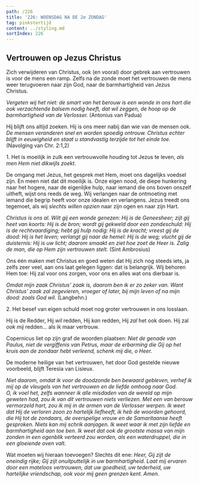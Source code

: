 ```yaml
---
path: /226
title: '226: WOENSDAG NA DE 2e ZONDAG'
tag: pinkstertijd
content: ../styling.md
sortIndex: 226
---
```


## Vertrouwen op Jezus Christus

Zich verwijderen van Christus, ook (en vooral) door gebrek aan vertrouwen is voor de mens een ramp. Zelfs na de zonde moet het vertrouwen de mens weer terugvoeren naar zijn God, naar de barmhartigheid van Jezus Christus.

_Vergeten wij het niet: de smart van het berouw is een wonde in ons hart die ook verzachtende balsem nodig heeft, dat wil zeggen, de hoop op de barmhartigheid van de Verlosser._ (Antonius van Padua)

Hij blijft ons altijd zoeken. Hij is ons meer nabij dan wie van de mensen ook. _De mensen veranderen snel en worden spoedig ontrouw. Christus echter blijft in eeuwigheid en staat u standvastig terzijde tot het einde toe._ (Navolging van Chr. 2:1,2)

1\. Het is moeilijk in zulk een vertrouwvolle houding tot Jezus te leven, _als men Hem niet dikwijls zoekt_.

De omgang met Jezus, het gesprek met Hem, moet ons dagelijks voedsel zijn. En meen niet dat dit moeilijk is. Onze eigen nood, de diepe hunkering naar het hogere, naar de eigenlijke hulp, naar iemand die ons boven onszelf uitheft, wijst ons reeds de weg. Wij verlangen naar de ontmoeting met iemand die begrip heeft voor onze idealen en verlangens. Jezus treedt ons tegemoet, als wij _slechts willen opzien_ naar zijn ogen en naar zijn Hart.

_Christus is ons al. Wilt gij een wonde genezen: Hij is de Geneesheer; zijt gij heet van koorts: Hij is de bron; wordt gij gekweld door een zondeschuld: Hij is de rechtvaardiging; hebt gij hulp nodig: Hij is de kracht; vreest gij de dood: Hij is het leven; verlangt gij naar de hemel: Hij is de weg; vlucht gij de duisternis: Hij is uw licht; daarom smaakt en ziet hoe zoet de Heer is. Zalig de man, die op Hem zijn vertrouwen stelt._ (Sint Ambrosius)

Ons één maken met Christus en goed weten dat Hij zich nog steeds iets, ja zelfs zeer veel, aan ons laat gelegen liggen: dat is belangrijk. Wij behoren Hem toe: Hij zal voor ons zorgen, voor ons en alles wat ons dierbaar is.

_Omdat mijn zaak Christus' zaak is, daarom ben ik er zo zeker van. Want Christus' zaak zal zegevieren, vroeger of later, bij mijn leven of na mijn dood: zoals God wil._ (Langbehn.)

2\. Het besef van eigen schuld moet nog groter vertrouwen in ons losslaan.

Hij is de Redder, Hij _wil_ redden, Hij _kan_ redden, Hij _zal_ het ook doen. Hij zal _ook mij_ redden... als ik maar vertrouw.

Copernicus liet op zijn graf de woorden plaatsen: _Niet de genade van Paulus, niet de vergiffenis van Petrus, maar de erbarming die Gij op het kruis aan de zondaar hebt verleend, schenk mij die, o Heer._

De moderne heilige van het vertrouwen, het door God gestelde nieuwe voorbeeld, blijft Teresia van Lisieux.

_Niet daarom, omdat ik voor de doodzonde ben bewaard gebleven, verhef ik mij op de vleugels van het vertrouwen en de liefde omhoog naar God._  
_O, ik voel het, zelfs wanneer ik alle misdaden van de wereld op mijn geweten had, zou ik van dit vertrouwen niets verliezen. Met een van berouw vermorzeld hart, zou ik mij in de armen van de Verlosser werpen. Ik weet dat Hij de verloren zoon zo hartelijk liefheeft, ik heb de woorden gehoord, die Hij tot de zondaars, de overspelige vrouw en de Samaritaanse heeft gesproken. Niets kan mij schrik aanjagen. Ik weet waar ik met zijn liefde en barmhartigheid aan toe ben. Ik weet dat ook de grootste massa van mijn zonden in een ogenblik verteerd zou worden, als een waterdruppel, die in een gloeiende oven valt._

Wat moeten wij hieraan toevoegen? Slechts dit ene: _Heer, Gij zijt de oneindig rijke; Gij zijt onuitputtelijk in uw barmhartigheid. Laat mij ervaren door een mateloos vertrouwen, dat uw goedheid, uw tederheid, uw hartelijke vriendschap, ook voor mij geen grenzen kent. Amen._
